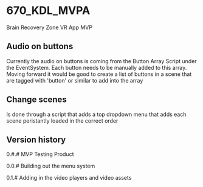 # 670_KDL_MVPA
Brain Recovery Zone VR App MVP

## Audio on buttons
Currently the audio on buttons is coming from the Button Array Script under the EventSystem. Each button needs to be manually added to this array. Moving forward it would be good to create a list of buttons in a scene that are tagged with 'button' or similar to add into the array

## Change scenes
Is done through a script that adds a top dropdown menu that adds each scene peristantly loaded in the correct order

## Version history

0.#.#
MVP Testing Product

0.0.#
Building out the menu system

0.1.#
Adding in the video players and video assets
